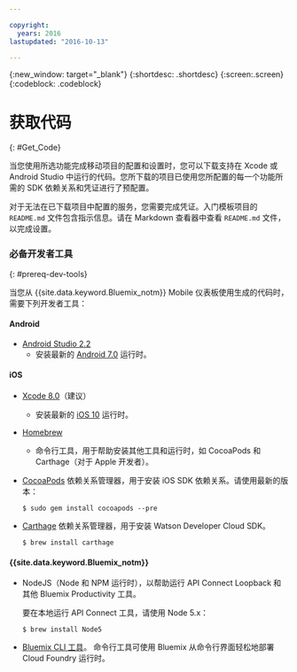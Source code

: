 ```yaml
---

copyright:
  years: 2016
lastupdated: "2016-10-13"

---
```

{:new_window: target="_blank"}
{:shortdesc: .shortdesc}
{:screen:.screen}
{:codeblock: .codeblock}

# 获取代码
{: #Get_Code}

当您使用所选功能完成移动项目的配置和设置时，您可以下载支持在 Xcode 或 Android Studio 中运行的代码。您所下载的项目已使用您所配置的每一个功能所需的 SDK 依赖关系和凭证进行了预配置。

对于无法在已下载项目中配置的服务，您需要完成凭证。入门模板项目的 `README.md` 文件包含指示信息。请在 Markdown 查看器中查看 `README.md` 文件，以完成设置。

### 必备开发者工具
{: #prereq-dev-tools}

当您从 {{site.data.keyword.Bluemix_notm}} Mobile 仪表板使用生成的代码时，需要下列开发者工具：

#### Android
* [Android Studio 2.2](https://developer.android.com/studio)
	* 安装最新的 [Android 7.0](https://www.android.com/versions/nougat-7-0/) 运行时。

#### iOS
* [Xcode 8.0](https://developer.apple.com/xcode/)（建议）
	* 安装最新的 [iOS 10](http://www.apple.com/ios/ios-10/) 运行时。
* [Homebrew](http://brew.sh/)
	* 命令行工具，用于帮助安装其他工具和运行时，如 CocoaPods 和 Carthage（对于 Apple 开发者）。
* [CocoaPods](https://cocoapods.org/) 依赖关系管理器，用于安装 iOS SDK 依赖关系。请使用最新的版本：

	```
	$ sudo gem install cocoapods --pre
	```
* [Carthage](https://github.com/Carthage/Carthage) 依赖关系管理器，用于安装 Watson Developer Cloud SDK。

	```
	$ brew install carthage
	```

#### {{site.data.keyword.Bluemix_notm}}
* NodeJS（Node 和 NPM 运行时），以帮助运行 API Connect Loopback 和其他 Bluemix Productivity 工具。

	要在本地运行 API Connect 工具，请使用 Node 5.x：
	```
	$ brew install Node5
	```

* [Bluemix CLI 工具](http://clis.ng.bluemix.net/ui/home.html)。
命令行工具可使用 Bluemix 从命令行界面轻松地部署 Cloud Foundry 运行时。  
